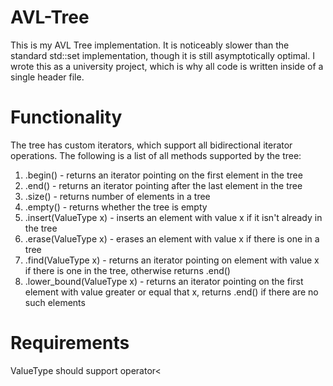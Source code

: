# AVL-Tree
This is my AVL Tree implementation. It is noticeably slower than the standard std::set implementation, though it is still asymptotically optimal.
I wrote this as a university project, which is why all code is written inside of a single header file.

# Functionality
The tree has custom iterators, which support all bidirectional iterator operations.
The following is a list of all methods supported by the tree:
1) .begin() - returns an iterator pointing on the first element in the tree
2) .end() - returns an iterator pointing after the last element in the tree
3) .size() - returns number of elements in a tree
4) .empty() - returns whether the tree is empty
5) .insert(ValueType x) - inserts an element with value x if it isn't already in the tree
6) .erase(ValueType x) - erases an element with value x if there is one in a tree
7) .find(ValueType x) - returns an iterator pointing on element with value x if there is one in the tree, otherwise returns .end()
8) .lower_bound(ValueType x) - returns an iterator pointing on the first element with value greater or equal that x, returns .end() if there are no such elements

# Requirements
ValueType should support operator<
